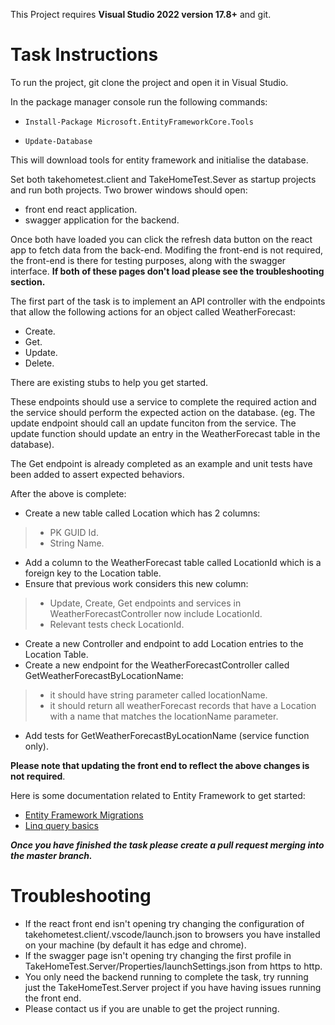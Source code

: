 This Project requires **Visual Studio 2022 version 17.8+** and git.


# Task Instructions

To run the project, git clone the project and open it in Visual Studio.

In the package manager console run the following commands: 

* ```Install-Package Microsoft.EntityFrameworkCore.Tools```

* ```Update-Database```

This will download tools for entity framework and initialise the database.

Set both takehometest.client and TakeHomeTest.Sever as startup projects and run both projects.
Two brower windows should open:

* front end react application.
* swagger application for the backend.

Once both have loaded you can click the refresh data button on the react app to fetch data from the back-end. Modifing the front-end is not required, 
the front-end is there for testing purposes, along with the swagger interface. 
**If both of these pages don't load please see the troubleshooting section.**


The first part of the task is to implement an API controller with the endpoints that allow the following actions for an object called WeatherForecast:

* Create.
* Get.
* Update.
* Delete.

There are existing stubs to help you get started.

These endpoints should use a service to complete the required action and the service should perform the expected action on the database.
(eg. The update endpoint should call an update funciton from the service. The update function should update an entry in the WeatherForecast table in the database).

The Get endpoint is already completed as an example and unit tests have been added to assert expected behaviors.

After the above is complete:

* Create a new table called Location which has 2 columns:
> * PK GUID Id.
> * String Name.
* Add a column to the WeatherForecast table called LocationId which is a foreign key to the Location table.
* Ensure that previous work considers this new column:
> * Update, Create, Get endpoints and services in WeatherForecastController now include LocationId.
> * Relevant tests check LocationId.
* Create a new Controller and endpoint to add Location entries to the Location Table.
* Create a new endpoint for the WeatherForecastController called GetWeatherForecastByLocationName:
> * it should have string parameter called locationName.
> * it should return all weatherForecast records that have a Location with a name that matches the locationName parameter.
* Add tests for GetWeatherForecastByLocationName (service function only).

**Please note that updating the front end to reflect the above changes is not required**.

Here is some documentation related to Entity Framework to get started:

* [Entity Framework Migrations](https://learn.microsoft.com/en-us/aspnet/core/data/ef-rp/migrations?view=aspnetcore-8.0&tabs=visual-studio)
* [Linq query basics](https://learn.microsoft.com/en-us/dotnet/csharp/linq/standard-query-operators/)

***Once you have finished the task please create a pull request merging into the master branch.***

# Troubleshooting

* If the react front end isn't opening try changing the configuration of takehometest.client/.vscode/launch.json to browsers you have installed on your machine (by default it has edge and chrome).
* If the swagger page isn't opening try changing the first profile in TakeHomeTest.Server/Properties/launchSettings.json from https to http.
* You only need the backend running to complete the task, try running just the TakeHomeTest.Server project if you have having issues running the front end.
* Please contact us if you are unable to get the project running.